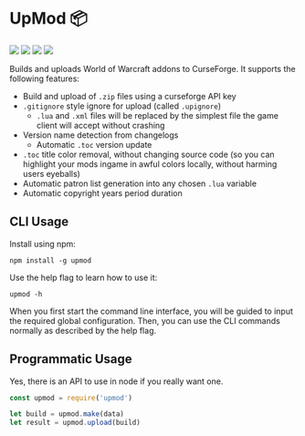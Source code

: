 # UpMod :package:
[![](https://img.shields.io/npm/v/upmod.svg)](https://www.npmjs.com/package/upmod) [![](https://github.com/jaliborc/upmod/workflows/build/badge.svg)](https://travis-ci.com/Jaliborc/upmod/) ![](https://david-dm.org/jaliborc/upmod.svg) ![](https://img.shields.io/npm/l/upmod.svg)

Builds and uploads World of Warcraft addons to CurseForge. It supports the following features:
* Build and upload of `.zip` files using a curseforge API key
* `.gitignore` style ignore for upload (called `.upignore`)
    * `.lua` and `.xml` files will be replaced by the simplest file the game client will accept without crashing
* Version name detection from changelogs
    * Automatic `.toc` version update
* `.toc` title color removal, without changing source code (so you can highlight your mods ingame in awful colors locally, without harming users eyeballs)
* Automatic patron list generation into any chosen `.lua` variable
* Automatic copyright years period duration

## CLI Usage
Install using npm:

    npm install -g upmod

Use the help flag to learn how to use it:

    upmod -h

When you first start the command line interface, you will be guided to input the required global configuration. Then, you can use the CLI commands normally as described by the help flag.

## Programmatic Usage
Yes, there is an API to use in node if you really want one.

```js
const upmod = require('upmod')

let build = upmod.make(data)
let result = upmod.upload(build)
```

